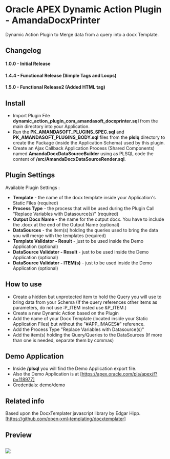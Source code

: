 # Oracle APEX Dynamic Action Plugin - AmandaDocxPrinter
Dynamic Action Plugin to Merge data from a query into a docx Template.


## Changelog

#### 1.0.0 - Initial Release
#### 1.4.4 - Functional Release  (Simple Tags and Loops)
#### 1.5.0 - Functional Release2 (Added HTML tag)


## Install

- Import Plugin File **dynamic_action_plugin_com_amandasoft_docxprinter.sql** from the main directory into your Application.
- Run the **PK_AMANDASOFT_PLUGINS_SPEC.sql** and **PK_AMANDASOFT_PLUGINS_BODY.sql** files from the **plslq** directory to create the Package (inside the Application Schema) used by this plugin.
- Create an Ajax Callback Application Process (Shared Components) named **AmandaDocxDataSourceBuilder** using as PLSQL code the content of **/src/AmandaDocxDataSourceRender.sql**.


## Plugin Settings

Available Plugin Settings :
- **Template** - the name of the docx template inside your Application's Static Files (required)
- **Process Type** - the process that will be used during the Plugin Call "Replace Variables with Datasource(s)" (required)
- **Output Docx Name** - the name for the output docx. You have to include the .docx at the end of the Output Name (optional)
- **DataSources** - the item(s) holding the queries used to bring the data you will merge with the templates (required)
- **Template Validator - Result** - just to be used inside the Demo Application (optional)
- **DataSource Validator - Result** - just to be used inside the Demo Application (optional)
- **DataSource Validator - ITEM(s)** - just to be used inside the Demo Application (optional)



## How to use
- Create a hidden but unprotected item to hold the Query you will use to bring data from your Schema (If the query references other items as parameters, do not use :P_ITEM insted use &P_ITEM.)
- Create a new Dynamic Action based on the Plugin
- Add the name of your Docx Template (located inside your Static Application Files) but without the "#APP_IMAGES#" reference.
- Add the Process Type "Replace Variables with Datasource(s)"
- Add the item(s) holding the Query/Queries to the DataSources (If more than one is needed, separate them by commas)

## Demo Application
- Inside **/plsql** you will find the Demo Application export file.
- Also the Demo Application is at [https://apex.oracle.com/pls/apex/f?p=118977]
- Credentials: demo/demo

## Related info
Based upon the DocxTemplater javascript library by Edgar Hipp.
[https://github.com/open-xml-templating/docxtemplater]


## Preview
## ![](https://github.com/aldocano29/AmandaDocxPrinter/blob/master/img/Preview.png)
